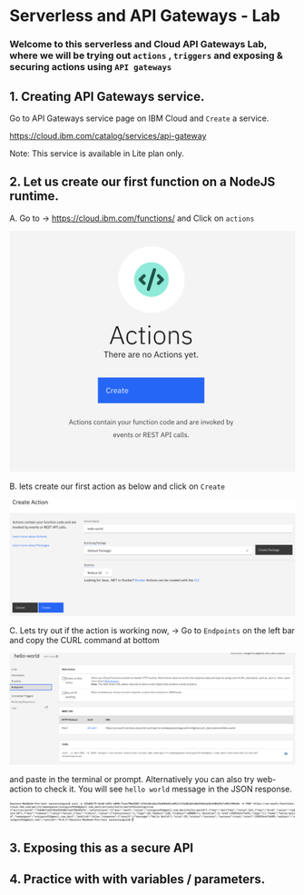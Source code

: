 # Serverless and API Gateways - Lab

###  Welcome to this serverless and Cloud API Gateways Lab, where we will be trying out `actions` , `triggers` and exposing & securing actions using `API gateways`


## 1. Creating API Gateways service.

Go to API Gateways service page on IBM Cloud and `Create` a service.

https://cloud.ibm.com/catalog/services/api-gateway

Note: This service is available in Lite plan only.


## 2. Let us create our first function on a NodeJS runtime.

A. Go to -> https://cloud.ibm.com/functions/ and Click on `actions`

![Actions](images/actions.png)

B. lets create our first action as below and click on `Create`

![Create Action](images/create-action.png)

C. Lets try out if the action is working now,
-> Go to `Endpoints` on the left bar and copy the CURL command at bottom


![Endpoints](images/endpoints.png)


and paste in the terminal or prompt.
Alternatively you can also try web-action to check it. You will see `hello world` message in the JSON response.

![curlcommand](images/curl.png)

## 3. Exposing this as a secure API




## 4. Practice with with variables / parameters.
